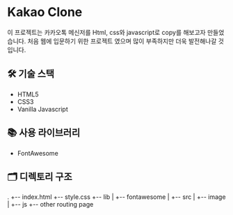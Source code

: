 # Kakao Clone

이 프로젝트는 카카오톡 메신저를 Html, css와 javascript로 copy를 해보고자 만들었습니다. 처음 웹에 입문하기 위한 프로젝트 였으며 많이 부족하지만 더욱 발전해나갈 것입니다.

## 🛠 기술 스택
* HTML5
*  CSS3
* Vanilla Javascript

## 📚 사용 라이브러리
* FontAwesome

## 🗂 디렉토리 구조
.
+-- index.html
+-- style.css
+-- lib
|   +-- fontawesome
|
+-- src
|   +-- image
|
+-- js
+-- other routing page


